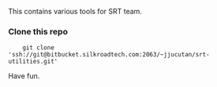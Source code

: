This contains various tools for SRT team.

### Clone this repo
```
	git clone 'ssh://git@bitbucket.silkroadtech.com:2063/~jjucutan/srt-utilities.git'
```

Have fun.
